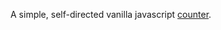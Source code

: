 A simple, self-directed vanilla javascript [counter](https://ianturner88.github.io/vanilla-js-counter/).
